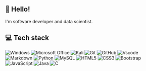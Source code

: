 ## 👋 Hello!

I'm software developer and data scientist.

## 💻 Tech stack

![Windows](https://img.shields.io/badge/Windows-000?style=for-the-badge&logo=windows&logoColor=2CA5E0)  ![Microsoft Office](https://img.shields.io/badge/Microsoft_Office-D83B01?style=for-the-badge&logo=microsoft-office&logoColor=white)    ![Kali](https://img.shields.io/badge/Kali-268BEE?style=for-the-badge&logo=kalilinux&logoColor=white)  ![Git](https://img.shields.io/badge/GIT-E44C30?style=for-the-badge&logo=git&logoColor=white) ![GitHub](https://img.shields.io/badge/github-%23121011.svg?style=for-the-badge&logo=github&logoColor=white)  ![Vscode](https://img.shields.io/badge/Vscode-007ACC?style=for-the-badge&logo=visual-studio-code&logoColor=white)    ![Markdown](https://img.shields.io/badge/Markdown-000?style=for-the-badge&logo=markdown)  ![Python](https://img.shields.io/badge/python-3670A0?style=for-the-badge&logo=python&logoColor=ffdd54)     ![MySQL](https://img.shields.io/badge/MySQL-00000F?style=for-the-badge&logo=mysql&logoColor=white)     ![HTML5](https://img.shields.io/badge/HTML5-E34F26?style=for-the-badge&logo=html5&logoColor=white)    ![CSS3](https://img.shields.io/badge/CSS3-1572B6?style=for-the-badge&logo=css3&logoColor=white)   ![Bootstrap](https://img.shields.io/badge/bootstrap-%238511FA.svg?style=for-the-badge&logo=bootstrap&logoColor=white) ![JavaScript](https://img.shields.io/badge/JavaScript-F7DF1E?style=for-the-badge&logo=javascript&logoColor=black)    ![Java](https://img.shields.io/badge/java-%23ED8B00.svg?style=for-the-badge&logo=openjdk&logoColor=white)  ![C](https://img.shields.io/badge/c-%2300599C.svg?style=for-the-badge&logo=c&logoColor=white)
